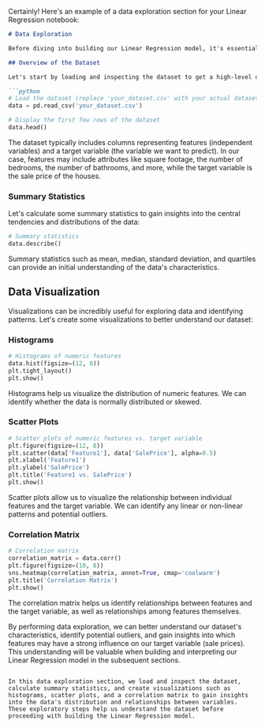 Certainly! Here's an example of a data exploration section for your Linear Regression notebook:

```markdown
# Data Exploration

Before diving into building our Linear Regression model, it's essential to understand the dataset we're working with. In this section, we'll perform a preliminary exploration of the "Housing Prices" dataset to get insights into the data's structure, distribution, and relationships between variables.

## Overview of the Dataset

Let's start by loading and inspecting the dataset to get a high-level overview:

```python
# Load the dataset (replace 'your_dataset.csv' with your actual dataset file)
data = pd.read_csv('your_dataset.csv')

# Display the first few rows of the dataset
data.head()
```

The dataset typically includes columns representing features (independent variables) and a target variable (the variable we want to predict). In our case, features may include attributes like square footage, the number of bedrooms, the number of bathrooms, and more, while the target variable is the sale price of the houses.

### Summary Statistics

Let's calculate some summary statistics to gain insights into the central tendencies and distributions of the data:

```python
# Summary statistics
data.describe()
```

Summary statistics such as mean, median, standard deviation, and quartiles can provide an initial understanding of the data's characteristics.

## Data Visualization

Visualizations can be incredibly useful for exploring data and identifying patterns. Let's create some visualizations to better understand our dataset:

### Histograms

```python
# Histograms of numeric features
data.hist(figsize=(12, 8))
plt.tight_layout()
plt.show()
```

Histograms help us visualize the distribution of numeric features. We can identify whether the data is normally distributed or skewed.

### Scatter Plots

```python
# Scatter plots of numeric features vs. target variable
plt.figure(figsize=(12, 8))
plt.scatter(data['Feature1'], data['SalePrice'], alpha=0.5)
plt.xlabel('Feature1')
plt.ylabel('SalePrice')
plt.title('Feature1 vs. SalePrice')
plt.show()
```

Scatter plots allow us to visualize the relationship between individual features and the target variable. We can identify any linear or non-linear patterns and potential outliers.

### Correlation Matrix

```python
# Correlation matrix
correlation_matrix = data.corr()
plt.figure(figsize=(10, 8))
sns.heatmap(correlation_matrix, annot=True, cmap='coolwarm')
plt.title('Correlation Matrix')
plt.show()
```

The correlation matrix helps us identify relationships between features and the target variable, as well as relationships among features themselves.

By performing data exploration, we can better understand our dataset's characteristics, identify potential outliers, and gain insights into which features may have a strong influence on our target variable (sale prices). This understanding will be valuable when building and interpreting our Linear Regression model in the subsequent sections.
```

In this data exploration section, we load and inspect the dataset, calculate summary statistics, and create visualizations such as histograms, scatter plots, and a correlation matrix to gain insights into the data's distribution and relationships between variables. These exploratory steps help us understand the dataset before proceeding with building the Linear Regression model.
